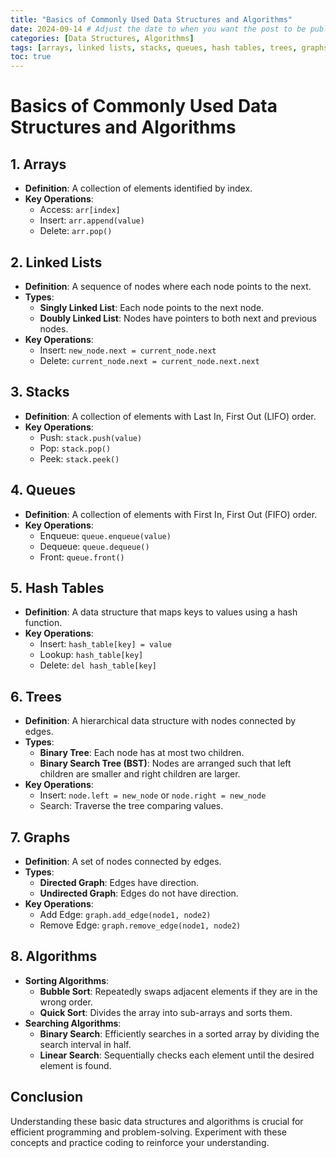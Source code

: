 ```yaml
---
title: "Basics of Commonly Used Data Structures and Algorithms"
date: 2024-09-14 # Adjust the date to when you want the post to be published
categories: [Data Structures, Algorithms]
tags: [arrays, linked lists, stacks, queues, hash tables, trees, graphs, sorting, searching]
toc: true
---
```



# Basics of Commonly Used Data Structures and Algorithms

## 1. Arrays
- **Definition**: A collection of elements identified by index.
- **Key Operations**:
  - Access: `arr[index]`
  - Insert: `arr.append(value)`
  - Delete: `arr.pop()`

## 2. Linked Lists
- **Definition**: A sequence of nodes where each node points to the next.
- **Types**:
  - **Singly Linked List**: Each node points to the next node.
  - **Doubly Linked List**: Nodes have pointers to both next and previous nodes.
- **Key Operations**:
  - Insert: `new_node.next = current_node.next`
  - Delete: `current_node.next = current_node.next.next`

## 3. Stacks
- **Definition**: A collection of elements with Last In, First Out (LIFO) order.
- **Key Operations**:
  - Push: `stack.push(value)`
  - Pop: `stack.pop()`
  - Peek: `stack.peek()`

## 4. Queues
- **Definition**: A collection of elements with First In, First Out (FIFO) order.
- **Key Operations**:
  - Enqueue: `queue.enqueue(value)`
  - Dequeue: `queue.dequeue()`
  - Front: `queue.front()`

## 5. Hash Tables
- **Definition**: A data structure that maps keys to values using a hash function.
- **Key Operations**:
  - Insert: `hash_table[key] = value`
  - Lookup: `hash_table[key]`
  - Delete: `del hash_table[key]`

## 6. Trees
- **Definition**: A hierarchical data structure with nodes connected by edges.
- **Types**:
  - **Binary Tree**: Each node has at most two children.
  - **Binary Search Tree (BST)**: Nodes are arranged such that left children are smaller and right children are larger.
- **Key Operations**:
  - Insert: `node.left = new_node` or `node.right = new_node`
  - Search: Traverse the tree comparing values.

## 7. Graphs
- **Definition**: A set of nodes connected by edges.
- **Types**:
  - **Directed Graph**: Edges have direction.
  - **Undirected Graph**: Edges do not have direction.
- **Key Operations**:
  - Add Edge: `graph.add_edge(node1, node2)`
  - Remove Edge: `graph.remove_edge(node1, node2)`

## 8. Algorithms
- **Sorting Algorithms**:
  - **Bubble Sort**: Repeatedly swaps adjacent elements if they are in the wrong order.
  - **Quick Sort**: Divides the array into sub-arrays and sorts them.
- **Searching Algorithms**:
  - **Binary Search**: Efficiently searches in a sorted array by dividing the search interval in half.
  - **Linear Search**: Sequentially checks each element until the desired element is found.

## Conclusion
Understanding these basic data structures and algorithms is crucial for efficient programming and problem-solving. Experiment with these concepts and practice coding to reinforce your understanding.
